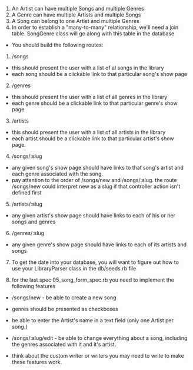1. An Artist can have multiple Songs and multiple Genres
2. A Genre can have multiple Artists and multiple Songs
3. A Song can belong to one Artist and multiple Genres
4. In order to establish a "many-to-many" relationship, we'll need a join table. SongGenre class will go along with this table in the database

- You should build the following routes:

1. /songs
- this should present the user with a list of al songs in the library
- each song should be a clickable link to that particular song's show page

2. /genres
- this should present the user with a list of all genres in the library
- each genre should be a clickable link to that particular genre's show page

3. /artists
- this should present the user with a list of all artists in the library
- each artist should be a clickable link to that particular artist's show page.

4. /songs/:slug
- any given song's show page should have links to that song's artist and each genre associated with the song.
- pay attention to the order of /songs/new and /songs/:slug. the route /songs/new could interpret new as a slug if that controller action isn't defined first

5. /artists/:slug
- any given artist's show page should have links to each of his or her songs and genres

6. /genres/:slug
- any given genre's show page should have links to each of its artists and songs

7. To get the date into your database, you will want to figure out how to use your LibraryParser class in the db/seeds.rb file

8. for the last spec 05_song_form_spec.rb you need to implement the following features
- /songs/new - be able to create a new song
- genres should be presented as checkboxes
- be able to enter the Artist's name in a text field (only one Artist per song.)

- /songs/:slug/edit - be able to change everything about a song, including the genres associated with it and it's artist.
- think about the custom writer or writers you may need to write to make these features work.